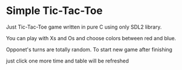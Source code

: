 # Simple Tic-Tac-Toe

Just Tic-Tac-Toe game written in pure C using only SDL2 library.

You can play with Xs and Os and choose colors between red and blue.

Opponet's turns are totally random. To start new game after finishing

just click one more time and table will be refreshed
